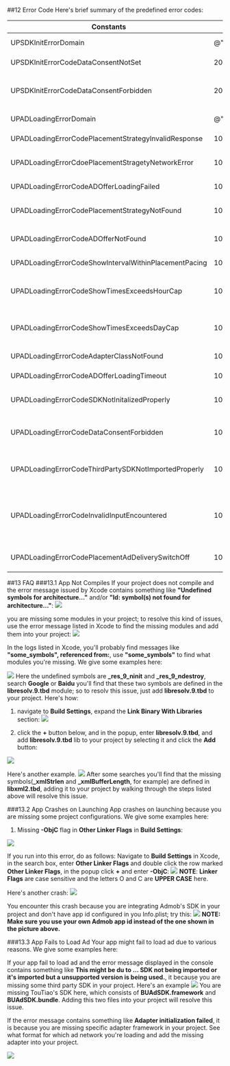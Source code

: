 ##12 Error Code
Here's brief summary of the predefined error codes:

|Constants|Value|Note|
|---|---|---|
| UPSDKInitErrorDomain |@"UpArpuSDKInitErrorDomain.com.uparpu"|SDK Initialization Error Domain|
| UPSDKInitErrorCodeDataConsentNotSet | 2001 |GDPR consent not set|
| UPSDKInitErrorCodeDataConsentForbidden | 2002 |Initializztion failed due to GDPR being set to forbidden|
| UPADLoadingErrorDomain |@"UPNativeADLoadingErrorDomain.com.uparpu"|Ad loading error domain|
| UPADLoadingErrorCodePlacementStrategyInvalidResponse | 1001 |Placement strategy invalid|
| UPADLoadingErrorCdoePlacementStragetyNetworkError| 1002 |Placement strategy loading error|
| UPADLoadingErrorCodeADOfferLoadingFailed | 1003 |Third party SDK ad loading error|
| UPADLoadingErrorCodePlacementStrategyNotFound | 1004 |Placement Strategy not found|
| UPADLoadingErrorCodeADOfferNotFound | 1005 |No ad found when trying to show ad|
| UPADLoadingErrorCodeShowIntervalWithinPlacementPacing | 1006 |Ad show/request too frequent|
| UPADLoadingErrorCodeShowTimesExceedsHourCap | 1007 |Ad show/request too many time within the same hour|
| UPADLoadingErrorCodeShowTimesExceedsDayCap | 1008 |Ad show/request too many time within the same day|
| UPADLoadingErrorCodeAdapterClassNotFound | 1009 |Adapter not imported|
| UPADLoadingErrorCodeADOfferLoadingTimeout | 10010 |Ad loading timeout|
| UPADLoadingErrorCodeSDKNotInitalizedProperly | 1011 |SDK not initialized properly|
| UPADLoadingErrorCodeDataConsentForbidden | 1012 |Ad loading failed due to GDPR being set to forbidden|
| UPADLoadingErrorCodeThirdPartySDKNotImportedProperly | 1013 |Third party SDK not imported or wrong version's being used|
| UPADLoadingErrorCodeInvalidInputEncountered| 1014 |Invalid parameters encountered(App ID、App Key orPlacement ID being nil)|
| UPADLoadingErrorCodePlacementAdDeliverySwitchOff | 1015 |Ad delivery not turned on for the placement|

##13 FAQ
###13.1 App Not Compiles
If your project does not compile and the error message issued by Xcode contains something like **"Undefined symbols for architecture..."** and/or **"ld: symbol(s) not found for architecture..."**:
![](Undefined_Symbols_Errors.png)

you are missing some modules in your project; to resolve this kind of issues, use the error message listed in Xcode to find the missing modules and add them into your project:
![](referenced_symbols.png)

In the logs listed in Xcode, you'll probably find messages like **"some_symbols", referenced from:**, use **"some_symbols"** to find what modules you're missing. We give some examples here:

![](_res_9_ninit.png)
Here the undefined symbols are **\_res\_9\_ninit** and **\_res\_9\_ndestroy**, search **Google** or **Baidu** you'll find that these two symbols are defined in the **libresolv.9.tbd** module; so to resolv this issue, just add **libresolv.9.tbd** to your project. Here's how:

1) navigate to **Build Settings**, expand the **Link Binary With Libraries** section: 
![](Build_setting_Link_Binary.png)

2) click the **+** button below, and in the popup, enter **libresolv.9.tbd**, and add **libresolv.9.tbd** lib to your project by selecting it and click the **Add** button:

![](Adding_res9.png)

Here's another example.
![](xml_error.png)
After some searches you'll find that the missing symbols(**\_xmlStrlen** and **\_xmlBufferLength**, for example) are defined in **libxml2.tbd**, adding it to your project by walking through the steps listed above will resolve this issue.

###13.2 App Crashes on Launching
App crashes on launching because you are missing some project configurations. We give some examples here:

1) Missing **-ObjC** flag in **Other Linker Flags** in **Build Settings**:

![](unrecognized_selector_error.jpg)

If you run into this error, do as follows:
Navigate to **Build Settings** in Xcode, in the search box, enter **Other Linker Flags** and double click the row marked **Other Linker Flags**, in the popup click **+** and enter **-ObjC**:
![](Other_Linker_Flags.png)
**NOTE**: **Linker Flags** are case sensitive and the letters O and C are **UPPER CASE** here. 

Here's another crash:
![](Admob_app_id_error.jpeg)

You encounter this crash because you are integrating Admob's SDK in your project and don't have app id configured in you Info.plist; try this:
![](Admob_Update_Infoplist.png)
**NOTE: Make sure you use your own Admob app id instead of the one shown in the picture above.**

###13.3 App Fails to Load Ad
Your app might fail to load ad due to various reasons. We give some examples here:

If your app fail to load ad and the error message displayed in the console contains something like **This might be du to ... SDK not being imported or it's imported but a unsupported version is being used.**, it because you are missing some third party SDK in your project. 
Here's an example
![](Missing_SDK.png)
You are missing TouTiao's SDK here, which consists of **BUAdSDK.framework** and **BUAdSDK.bundle**. Adding this two files into your project will resolve this issue.

If the error message contains something like **Adapter initialization failed**, it is because you are missing specific adapter framework in your project. See what format for which ad network you're loading and add the missing adapter into your project.

![](Adapter_Missing.png)